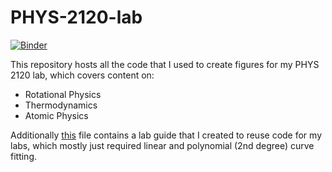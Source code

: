 # PHYS-2120-lab
[![Binder](https://mybinder.org/badge_logo.svg)](https://mybinder.org/v2/gh/devkhullar/PHYS-2120-lab/main)


This repository hosts all the code that I used to create figures for my PHYS 2120 lab, which covers content on:
- Rotational Physics
- Thermodynamics
- Atomic Physics 

Additionally [this](https://github.com/devkhullar/PHYS-2120-lab/blob/main/lab_guide.ipynb) file contains a lab guide that I created to reuse code for my labs, which mostly just required linear and polynomial (2nd degree) curve fitting. 
